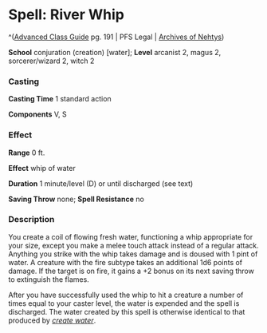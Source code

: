 # Spell: River Whip

^([Advanced Class Guide][ss-river-whip] pg. 191 | PFS Legal | [Archives of Nehtys][sn-river-whip])

**School** conjuration (creation) [water]; **Level** arcanist 2, magus 2, sorcerer/wizard 2, witch 2

### Casting

**Casting Time** 1 standard action  

**Components** V, S

### Effect

**Range** 0 ft.  

**Effect** whip of water  

**Duration** 1 minute/level (D) or until discharged (see text)  

**Saving Throw** none; **Spell Resistance** no

### Description

You create a coil of flowing fresh water, functioning a whip appropriate for your size, except you make a melee touch attack instead of a regular attack. Anything you strike with the whip takes damage and is doused with 1 pint of water. A creature with the fire subtype takes an additional 1d6 points of damage. If the target is on fire, it gains a +2 bonus on its next saving throw to extinguish the flames.  

After you have successfully used the whip to hit a creature a number of times equal to your caster level, the water is expended and the spell is discharged. The water created by this spell is otherwise identical to that produced by _[create water]_.

[ss-river-whip]: http://paizo.com/products/btpy978v
[sn-river-whip]: http://www.archivesofnethys.com/SpellDisplay.aspx?ItemName=River%20Whip
[create water]: http://www.archivesofnethys.com/SpellDisplay.aspx?ItemName=create%20water